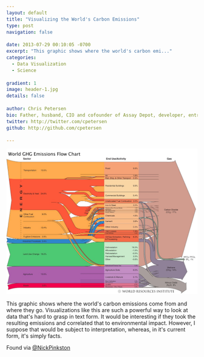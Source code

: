 ```yaml
---
layout: default
title: "Visualizing the World's Carbon Emissions"
type: post
navigation: false

date: 2013-07-29 00:10:05 -0700
excerpt: "This graphic shows where the world's carbon emi..."
categories:
  - Data Visualization
  - Science

gradient: 1
image: header-1.jpg
details: false

author: Chris Petersen
bio: Father, husband, CIO and cofounder of Assay Depot, developer, entrepreneur and technologist.
twitter: http://twitter.com/cpetersen
github: http://github.com/cpetersen

---
```



 ![](/assets/import/8bfaff0c9b5e8ae7626c88986901663e.jpg)  

 This graphic shows where the world's carbon emissions come from and where they go. Visualizations like this are such a powerful way to look at data that's hard to grasp in text form. It would be interesting if they took the resulting emissions and correlated that to environmental impact. However, I suppose that would be subject to interpretation, whereas, in it's current form, it's simply facts.

 Found via  [@NickPinkston](https://twitter.com/NickPinkston/status/361157264935100416)  
